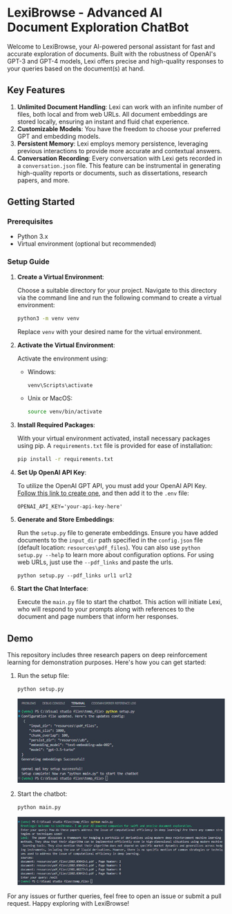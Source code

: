 # LexiBrowse - Advanced AI Document Exploration ChatBot

Welcome to LexiBrowse, your AI-powered personal assistant for fast and accurate exploration of documents. Built with the robustness of OpenAI's GPT-3 and GPT-4 models, Lexi offers precise and high-quality responses to your queries based on the document(s) at hand.

## Key Features

1. **Unlimited Document Handling**: Lexi can work with an infinite number of files, both local and from web URLs. All document embeddings are stored locally, ensuring an instant and fluid chat experience.
2. **Customizable Models**: You have the freedom to choose your preferred GPT and embedding models.
3. **Persistent Memory**: Lexi employs memory persistence, leveraging previous interactions to provide more accurate and contextual answers.
4. **Conversation Recording**: Every conversation with Lexi gets recorded in a `conversation.json` file. This feature can be instrumental in generating high-quality reports or documents, such as dissertations, research papers, and more.

## Getting Started

### Prerequisites

- Python 3.x
- Virtual environment (optional but recommended)

### Setup Guide

1. **Create a Virtual Environment**:

   Choose a suitable directory for your project. Navigate to this directory via the command line and run the following command to create a virtual environment:

   ```bash
   python3 -m venv venv
   ```

   Replace `venv` with your desired name for the virtual environment.

2. **Activate the Virtual Environment**:

   Activate the environment using:

   - Windows:

     ```bash
     venv\Scripts\activate
     ```
   - Unix or MacOS:

     ```bash
     source venv/bin/activate
     ```

3. **Install Required Packages**:

   With your virtual environment activated, install necessary packages using pip. A `requirements.txt` file is provided for ease of installation:

   ```bash
   pip install -r requirements.txt
   ```

4. **Set Up OpenAI API Key**: 

   To utilize the OpenAI GPT API, you must add your OpenAI API Key. [Follow this link to create one](https://platform.openai.com/account/api-keys), and then add it to the `.env` file:

   ```env
   OPENAI_API_KEY='your-api-key-here'
   ```

5. **Generate and Store Embeddings**: 

   Run the `setup.py` file to generate embeddings. Ensure you have added documents to the `input_dir` path specified in the `config.json` file (default location: `resources\pdf_files`). You can also use `python setup.py --help` to learn more about configuration options. For using web URLs, just use the `--pdf_links` and paste the urls.
   ```
   python setup.py --pdf_links url1 url2
   ```

7. **Start the Chat Interface**: 

   Execute the `main.py` file to start the chatbot. This action will initiate Lexi, who will respond to your prompts along with references to the document and page numbers that inform her responses.

## Demo

This repository includes three research papers on deep reinforcement learning for demonstration purposes. Here's how you can get started:

1. Run the setup file:

   ```bash
   python setup.py
   ```

   ![Setup image](images/setup.png)

2. Start the chatbot:

   ```bash
   python main.py
   ```

   ![Chatbot image](images/main.png)

For any issues or further queries, feel free to open an issue or submit a pull request. Happy exploring with LexiBrowse!
